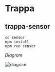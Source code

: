 # Trappa


## trappa-sensor

```
cd sensor
npm install
npm run sensor
```

*Diagram*

![diagram](sensor_diagram.png)
